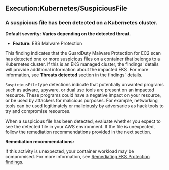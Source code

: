 

Execution:Kubernetes/SuspiciousFile
-----------------------------------

### A suspicious file has been detected on a Kubernetes cluster.

**Default severity: Varies depending on the detected threat.**

* **Feature:** EBS Malware Protection

This finding indicates that the GuardDuty Malware Protection for EC2 scan has detected one or more suspicious files on a container that belongs to a Kubernetes cluster. If this is an EKS managed cluster, the findings' details will provide additional information about the impacted EKS. For more information, see **Threats detected** section in the findings' details.

`SuspiciousFile` type detections indicate that potentially unwanted programs such as adware, spyware, or dual use tools are present on an impacted resource. These programs could have a negative impact on your resource, or be used by attackers for malicious purposes. For example, networking tools can be used legitimately or maliciously by adversaries as hack tools to try and compromise resources.

When a suspicious file has been detected, evaluate whether you expect to see the detected file in your AWS environment. If the file is unexpected, follow the remediation recommendations provided in the next section.

**Remediation recommendations:**

If this activity is unexpected, your container workload may be compromised. For more information, see [Remediating EKS Protection findings](https://docs.aws.amazon.com/guardduty/latest/ug/guardduty-remediate-kubernetes.html).

